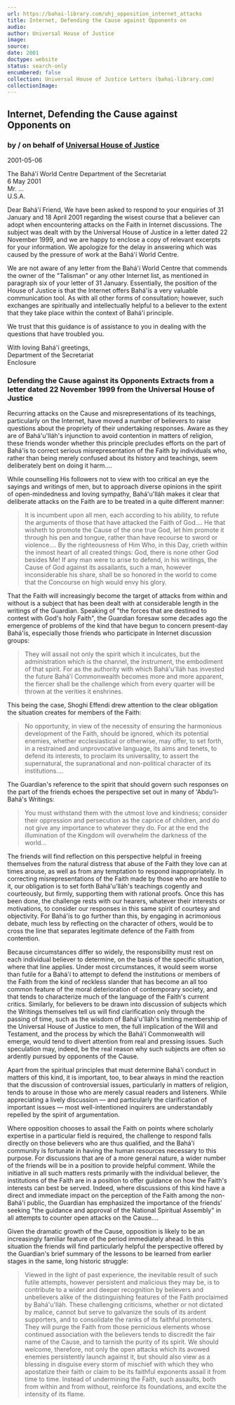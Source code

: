 ```yaml
---
url: https://bahai-library.com/uhj_opposition_internet_attacks
title: Internet, Defending the Cause against Opponents on
audio: 
author: Universal House of Justice
image: 
source: 
date: 2001
doctype: website
status: search-only
encumbered: false
collection: Universal House of Justice Letters (bahai-library.com)
collectionImage: 
---
```



## Internet, Defending the Cause against Opponents on

### by / on behalf of [Universal House of Justice](https://bahai-library.com/author/Universal+House+of+Justice)

2001-05-06


The Bahá'í World Centre Department of the Secretariat  
6 May 2001  
Mr. ...  
U.S.A.

Dear Bahá'í Friend, We have been asked to respond to your enquiries of 31 January and 18 April 2001 regarding the wisest course that a believer can adopt when encountering attacks on the Faith in Internet discussions. The subject was dealt with by the Universal House of Justice in a letter dated 22 November 1999, and we are happy to enclose a copy of relevant excerpts for your information. We apologize for the delay in answering which was caused by the pressure of work at the Bahá'í World Centre.

We are not aware of any letter from the Bahá'í World Centre that commends the owner of the "Talisman" or any other Internet list, as mentioned in paragraph six of your letter of 31 January. Essentially, the position of the House of Justice is that the Internet offers Bahá'ís a very valuable communication tool. As with all other forms of consultation; however, such exchanges are spiritually and intellectually helpful to a believer to the extent that they take place within the context of Bahá'í principle.

We trust that this guidance is of assistance to you in dealing with the questions that have troubled you.

With loving Bahá'í greetings,  
Department of the Secretariat  
Enclosure

### Defending the Cause against its Opponents Extracts from a letter dated 22 November 1999 from the Universal House of Justice

Recurring attacks on the Cause and misrepresentations of its teachings, particularly on the Internet, have moved a number of believers to raise questions about the propriety of their undertaking responses. Aware as they are of Bahá'u'lláh's injunction to avoid contention in matters of religion, these friends wonder whether this principle precludes efforts on the part of Bahá'ís to correct serious misrepresentation of the Faith by individuals who, rather than being merely confused about its history and teachings, seem deliberately bent on doing it harm....

While counselling His followers not to view with too critical an eye the sayings and writings of men, but to approach diverse opinions in the spirit of open-mindedness and loving sympathy, Bahá'u'lláh makes it clear that deliberate attacks on the Faith are to be treated in a quite different manner:

> It is incumbent upon all men, each according to his ability, to refute the arguments of those that have attacked the Faith of God.... He that wisheth to promote the Cause of the one true God, let him promote it through his pen and tongue, rather than have recourse to sword or violence.... By the righteousness of Him Who, in this Day, crieth within the inmost heart of all created things: God, there is none other God besides Me! If any man were to arise to defend, in his writings, the Cause of God against its assailants, such a man, however inconsiderable his share, shall be so honored in the world to come that the Concourse on high would envy his glory.

That the Faith will increasingly become the target of attacks from within and without is a subject that has been dealt with at considerable length in the writings of the Guardian. Speaking of "the forces that are destined to contest with God's holy Faith", the Guardian foresaw some decades ago the emergence of problems of the kind that have begun to concern present-day Bahá'ís, especially those friends who participate in Internet discussion groups:

> They will assail not only the spirit which it inculcates, but the administration which is the channel, the instrument, the embodiment of that spirit. For as the authority with which Bahá'u'lláh has invested the future Bahá'í Commonwealth becomes more and more apparent, the fiercer shall be the challenge which from every quarter will be thrown at the verities it enshrines.

This being the case, Shoghi Effendi drew attention to the clear obligation the situation creates for members of the Faith:

> No opportunity, in view of the necessity of ensuring the harmonious development of the Faith, should be ignored, which its potential enemies, whether ecclesiastical or otherwise, may offer, to set forth, in a restrained and unprovocative language, its aims and tenets, to defend its interests, to proclaim its universality, to assert the supernatural, the supranational and non-political character of its institutions....

The Guardian's reference to the spirit that should govern such responses on the part of the friends echoes the perspective set out in many of 'Abdu'l-Bahá's Writings:

> You must withstand them with the utmost love and kindness; consider their oppression and persecution as the caprice of children, and do not give any importance to whatever they do. For at the end the illumination of the Kingdom will overwhelm the darkness of the world...

The friends will find reflection on this perspective helpful in freeing themselves from the natural distress that abuse of the Faith they love can at times arouse, as well as from any temptation to respond inappropriately. In correcting misrepresentations of the Faith made by those who are hostile to it, our obligation is to set forth Bahá'u'lláh's teachings cogently and courteously, but firmly, supporting them with rational proofs. Once this has been done, the challenge rests with our hearers, whatever their interests or motivations, to consider our responses in this same spirit of courtesy and objectivity. For Bahá'ís to go further than this, by engaging in acrimonious debate, much less by reflecting on the character of others, would be to cross the line that separates legitimate defence of the Faith from contention.

Because circumstances differ so widely, the responsibility must rest on each individual believer to determine, on the basis of the specific situation, where that line applies. Under most circumstances, it would seem worse than futile for a Bahá'í to attempt to defend the institutions or members of the Faith from the kind of reckless slander that has become an all too common feature of the moral deterioration of contemporary society, and that tends to characterize much of the language of the Faith's current critics. Similarly, for believers to be drawn into discussion of subjects which the Writings themselves tell us will find clarification only through the passing of time, such as the wisdom of Bahá'u'lláh's limiting membership of the Universal House of Justice to men, the full implication of the Will and Testament, and the process by which the Bahá'í Commonwealth will emerge, would tend to divert attention from real and pressing issues. Such speculation may, indeed, be the real reason why such subjects are often so ardently pursued by opponents of the Cause.

Apart from the spiritual principles that must determine Bahá'í conduct in matters of this kind, it is important, too, to bear always in mind the reaction that the discussion of controversial issues, particularly in matters of religion, tends to arouse in those who are merely casual readers and listeners. While appreciating a lively discussion — and particularly the clarification of important issues — most well-intentioned inquirers are understandably repelled by the spirit of argumentation.

Where opposition chooses to assail the Faith on points where scholarly expertise in a particular field is required, the challenge to respond falls directly on those believers who are thus qualified, and the Bahá'í community is fortunate in having the human resources necessary to this purpose. For discussions that are of a more general nature, a wider number of the friends will be in a position to provide helpful comment. While the initiative in all such matters rests primarily with the individual believer, the institutions of the Faith are in a position to offer guidance on how the Faith's interests can best be served. Indeed, where discussions of this kind have a direct and immediate impact on the perception of the Faith among the non-Bahá'í public, the Guardian has emphasized the importance of the friends' seeking "the guidance and approval of the National Spiritual Assembly" in all attempts to counter open attacks on the Cause....

Given the dramatic growth of the Cause, opposition is likely to be an increasingly familiar feature of the period immediately ahead. In this situation the friends will find particularly helpful the perspective offered by the Guardian's brief summary of the lessons to be learned from earlier stages in the same, long historic struggle:

> Viewed in the light of past experience, the inevitable result of such futile attempts, however persistent and malicious they may be, is to contribute to a wider and deeper recognition by believers and unbelievers alike of the distinguishing features of the Faith proclaimed by Bahá'u'lláh. These challenging criticisms, whether or not dictated by malice, cannot but serve to galvanize the souls of its ardent supporters, and to consolidate the ranks of its faithful promoters. They will purge the Faith from those pernicious elements whose continued association with the believers tends to discredit the fair name of the Cause, and to tarnish the purity of its spirit. We should welcome, therefore, not only the open attacks which its avowed enemies persistently launch against it, but should also view as a blessing in disguise every storm of mischief with which they who apostatize their faith or claim to be its faithful exponents assail it from time to time. Instead of undermining the Faith, such assaults, both from within and from without, reinforce its foundations, and excite the intensity of its flame.